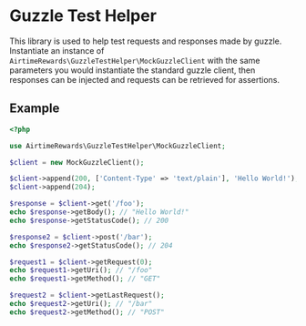 # Guzzle Test Helper

This library is used to help test requests and responses made by guzzle. Instantiate an instance of `AirtimeRewards\GuzzleTestHelper\MockGuzzleClient` with the same parameters you would instantiate the standard guzzle client, then responses can be injected and requests can be retrieved for assertions.

## Example

```php
<?php

use AirtimeRewards\GuzzleTestHelper\MockGuzzleClient;

$client = new MockGuzzleClient();

$client->append(200, ['Content-Type' => 'text/plain'], 'Hello World!');
$client->append(204);

$response = $client->get('/foo');
echo $response->getBody(); // "Hello World!"
echo $response->getStatusCode(); // 200

$response2 = $client->post('/bar');
echo $response2->getStatusCode(); // 204

$request1 = $client->getRequest(0);
echo $request1->getUri(); // "/foo"
echo $request1->getMethod(); // "GET"

$request2 = $client->getLastRequest();
echo $request2->getUri(); // "/bar"
echo $request2->getMethod(); // "POST"
```
